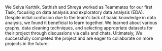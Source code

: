 
We Selva Karthik, Sathish and Shreya worked as Teammates for our first Task, 
focusing on data analysis and exploratory data analysis (EDA). Despite initial 
confusion due to the team's lack of basic knowledge in data analysis, we found 
it beneficial to learn together. We learned about various graphs, data cleaning techniques, 
and selecting appropriate datasets for their project through discussions via calls and chats. 
Ultimately, We successfully completed the project and are eager to collaborate on more projects in the future.



